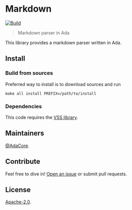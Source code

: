 # Markdown

[![Build](https://github.com/AdaCore/markdown/workflows/Build/badge.svg)](https://github.com/AdaCore/markdown/actions)

> Markdown parser in Ada

This library provides a markdown parser written in Ada.

## Install

### Build from sources

Preferred way to install is to download sources and run

    make all install PREFIX=/path/to/install

### Dependencies

This code requires the [VSS library](https://github.com/AdaCore/VSS).

## Maintainers

[@AdaCore](https://adacore.com/).

## Contribute

Feel free to dive in!
[Open an issue](https://github.com/AdaCore/markdown/issues/new)
or submit pull requests.

## License

[Apache-2.0](LICENSE).
